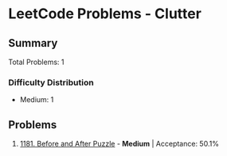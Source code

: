 # LeetCode Problems - Clutter

## Summary
Total Problems: 1

### Difficulty Distribution

- Medium: 1

## Problems

1. [1181. Before and After Puzzle](https://leetcode.com/problems/before-and-after-puzzle/) - **Medium** | Acceptance: 50.1%